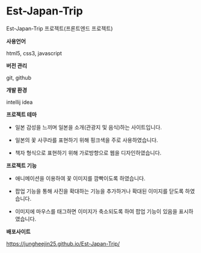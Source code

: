 # Est-Japan-Trip

Est-Japan-Trip 프로젝트(프론트엔드 프로젝트)

**사용언어**

html5, css3, javascript

**버전 관리**

git, github

**개발 환경**

intellij idea

**프로젝트 테마**

+ 일본 감성을 느끼며 일본을 소개(관광지 및 음식)하는 사이트입니다.

+ 일본의 꽃 사쿠라를 표현하기 위해 핑크색을 주로 사용하였습니다.

+ 책자 형식으로 표현하기 위해 가로방향으로 웹을 디자인하였습니다.

**프로젝트 기능**

+ 애니메이션을 이용하여 꽃 이미지를 깜빡이도록 하였습니다.
  
+ 팝업 기능을 통해 사진을 확대하는 기능을 추가하거나 확대된 이미지를 닫도록 하였습니다.

+ 이미지에 마우스를 태그하면 이미지가 축소되도록 하여 팝업 기능이 있음을 표시하였습니다.

**배포사이트**

https://jungheejin25.github.io/Est-Japan-Trip/
